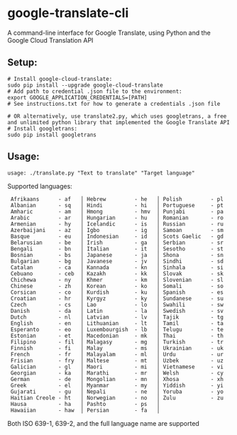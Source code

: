 # google-translate-cli
A command-line interface for Google Translate, using Python and the Google Cloud Translation API

## Setup:

```
# Install google-cloud-translate:
sudo pip install --upgrade google-cloud-translate
# Add path to credential .json file to the environment:
export GOOGLE_APPLICATION_CREDENTIALS=[PATH]
# See instructions.txt for how to generate a credentials .json file

# OR alternatively, use translate2.py, which uses googletrans, a free and unlimited python library that implemented the Google Translate API
# Install googletrans:
sudo pip install googletrans

```

## Usage:

`usage: ./translate.py "Text to translate" "Target language"`

Supported languages:

     Afrikaans      - af   │ Hebrew         - he   │ Polish         - pl   
     Albanian       - sq   │ Hindi          - hi   │ Portuguese     - pt   
     Amharic        - am   │ Hmong          - hmv  │ Punjabi        - pa   
     Arabic         - ar   │ Hungarian      - hu   │ Romanian       - ro   
     Armenian       - hy   │ Icelandic      - is   │ Russian        - ru   
     Azerbaijani    - az   │ Igbo           - ig   │ Samoan         - sm   
     Basque         - eu   │ Indonesian     - id   │ Scots Gaelic   - gd   
     Belarusian     - be   │ Irish          - ga   │ Serbian        - sr   
     Bengali        - bn   │ Italian        - it   │ Sesotho        - st   
     Bosnian        - bs   │ Japanese       - ja   │ Shona          - sn   
     Bulgarian      - bg   │ Javanese       - jv   │ Sindhi         - sd   
     Catalan        - ca   │ Kannada        - kn   │ Sinhala        - si   
     Cebuano        - ceb  │ Kazakh         - kk   │ Slovak         - sk   
     Chichewa       - ny   │ Khmer          - km   │ Slovenian      - sl   
     Chinese        - zh   │ Korean         - ko   │ Somali         - so   
     Corsican       - co   │ Kurdish        - ku   │ Spanish        - es   
     Croatian       - hr   │ Kyrgyz         - ky   │ Sundanese      - su   
     Czech          - cs   │ Lao            - lo   │ Swahili        - sw   
     Danish         - da   │ Latin          - la   │ Swedish        - sv   
     Dutch          - nl   │ Latvian        - lv   │ Tajik          - tg   
     English        - en   │ Lithuanian     - lt   │ Tamil          - ta   
     Esperanto      - eo   │ Luxembourgish  - lb   │ Telugu         - te   
     Estonian       - et   │ Macedonian     - mk   │ Thai           - th   
     Filipino       - fil  │ Malagasy       - mg   │ Turkish        - tr   
     Finnish        - fi   │ Malay          - ms   │ Ukrainian      - uk   
     French         - fr   │ Malayalam      - ml   │ Urdu           - ur   
     Frisian        - fry  │ Maltese        - mt   │ Uzbek          - uz   
     Galician       - gl   │ Maori          - mi   │ Vietnamese     - vi   
     Georgian       - ka   │ Marathi        - mr   │ Welsh          - cy   
     German         - de   │ Mongolian      - mn   │ Xhosa          - xh   
     Greek          - el   │ Myanmar        - my   │ Yiddish        - yi   
     Gujarati       - gu   │ Nepali         - ne   │ Yoruba         - yo   
     Haitian Creole - ht   │ Norwegian      - no   │ Zulu           - zu   
     Hausa          - ha   │ Pashto         - ps   │                       
     Hawaiian       - haw  │ Persian        - fa   │                       
     
Both ISO 639-1, 639-2, and the full language name are supported
